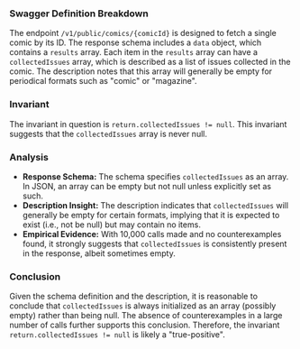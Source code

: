 ### Swagger Definition Breakdown

The endpoint `/v1/public/comics/{comicId}` is designed to fetch a single comic by its ID. The response schema includes a `data` object, which contains a `results` array. Each item in the `results` array can have a `collectedIssues` array, which is described as a list of issues collected in the comic. The description notes that this array will generally be empty for periodical formats such as "comic" or "magazine".

### Invariant

The invariant in question is `return.collectedIssues != null`. This invariant suggests that the `collectedIssues` array is never null.

### Analysis

- **Response Schema:** The schema specifies `collectedIssues` as an array. In JSON, an array can be empty but not null unless explicitly set as such.
- **Description Insight:** The description indicates that `collectedIssues` will generally be empty for certain formats, implying that it is expected to exist (i.e., not be null) but may contain no items.
- **Empirical Evidence:** With 10,000 calls made and no counterexamples found, it strongly suggests that `collectedIssues` is consistently present in the response, albeit sometimes empty.

### Conclusion

Given the schema definition and the description, it is reasonable to conclude that `collectedIssues` is always initialized as an array (possibly empty) rather than being null. The absence of counterexamples in a large number of calls further supports this conclusion. Therefore, the invariant `return.collectedIssues != null` is likely a "true-positive".

